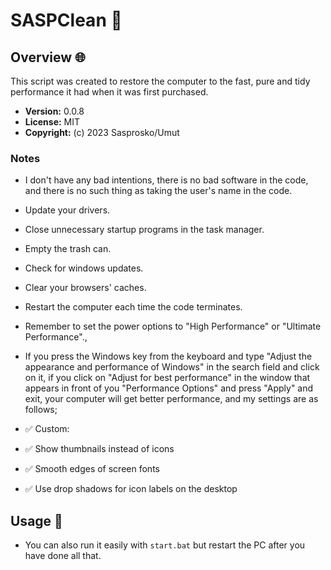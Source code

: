 # SASPClean 🚀

## Overview 🌐

This script was created to restore the computer to the fast, pure and tidy performance it had when it was first purchased.

- **Version:** 0.0.8
- **License:** MIT
- **Copyright:** (c) 2023 Sasprosko/Umut

### Notes

- I don't have any bad intentions, there is no bad software in the code, and there is no such thing as taking the user's name in the code.
- Update your drivers.
- Close unnecessary startup programs in the task manager.
- Empty the trash can.
- Check for windows updates.
- Clear your browsers' caches.
- Restart the computer each time the code terminates.
- Remember to set the power options to "High Performance" or "Ultimate Performance".,
- If you press the Windows key from the keyboard and type "Adjust the appearance and performance of Windows" in the search field and click on it, if you click on "Adjust for best performance" in the window that appears in front of you "Performance Options" and press "Apply" and exit, your computer will get better performance, and my settings are as follows;

- ✅ Custom:

- ✅ Show thumbnails instead of icons
- ✅ Smooth edges of screen fonts
- ✅ Use drop shadows for icon labels on the desktop

## Usage 🚀

- You can also run it easily with `start.bat` but restart the PC after you have done all that.
